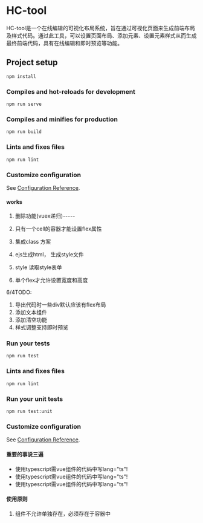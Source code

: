 # HC-tool
HC-tool是一个在线编辑的可视化布局系统，旨在通过可视化页面来生成前端布局及样式代码。通过此工具，可以设置页面布局、添加元素、设置元素样式从而生成最终前端代码，具有在线编辑和即时预览等功能。

## Project setup
```
npm install
```

### Compiles and hot-reloads for development
```
npm run serve
```

### Compiles and minifies for production
```
npm run build
```

### Lints and fixes files
```
npm run lint
```

### Customize configuration
See [Configuration Reference](https://cli.vuejs.org/config/).

#### works
1. 删除功能(vuex递归)-----
2. 只有一个cell的容器才能设置flex属性
3. 集成class 方案
4. ejs生成html， 生成style文件

5. style 读取style表单

6. 单个flex才允许设置宽度和高度

6/4TODO:
1. 导出代码时一些div默认应该有flex布局
2. 添加文本组件
3. 添加清空功能
4. 样式调整支持即时预览

### Run your tests
```
npm run test
```

### Lints and fixes files
```
npm run lint
```

### Run your unit tests
```
npm run test:unit
```

### Customize configuration
See [Configuration Reference](https://cli.vuejs.org/config/).

#### 重要的事说三遍
- 使用typescript需vue组件的代码中写lang="ts"!
- 使用typescript需vue组件的代码中写lang="ts"!
- 使用typescript需vue组件的代码中写lang="ts"!

#### 使用原则
1. 组件不允许单独存在，必须存在于容器中
